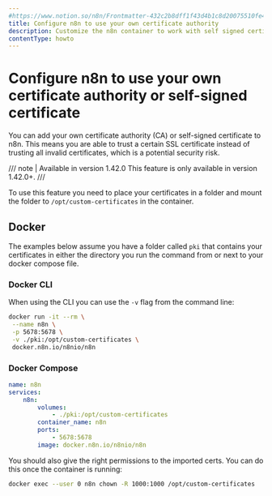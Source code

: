 ```yaml
---
#https://www.notion.so/n8n/Frontmatter-432c2b8dff1f43d4b1c8d20075510fe4
title: Configure n8n to use your own certificate authority
description: Customize the n8n container to work with self signed certificates when connecting to services.
contentType: howto
---
```


# Configure n8n to use your own certificate authority or self-signed certificate

You can add your own certificate authority (CA) or self-signed certificate to n8n. This means you are able to trust a certain SSL certificate instead of trusting all invalid certificates, which is a potential security risk.

/// note | Available in version 1.42.0
This feature is only available in version 1.42.0+.
///

To use this feature you need to place your certificates in a folder and mount the folder to `/opt/custom-certificates` in the container.

## Docker

The examples below assume you have a folder called `pki` that contains your certificates in either the directory you run the command from or next to your docker compose file.

### Docker CLI
When using the CLI you can use the `-v` flag from the command line:

```bash
docker run -it --rm \
 --name n8n \
 -p 5678:5678 \
 -v ./pki:/opt/custom-certificates \
 docker.n8n.io/n8nio/n8n
```

### Docker Compose

```yaml
name: n8n
services:
    n8n:
        volumes:
            - ./pki:/opt/custom-certificates
        container_name: n8n
        ports:
            - 5678:5678
        image: docker.n8n.io/n8nio/n8n
```

You should also give the right permissions to the imported certs. You can do this once the container is running:

```bash
docker exec --user 0 n8n chown -R 1000:1000 /opt/custom-certificates
```
